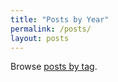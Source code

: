 ```yaml
---
title: "Posts by Year"
permalink: /posts/
layout: posts
---
```


Browse [posts by tag](https://chriskhanhtran.github.io/tags/).
